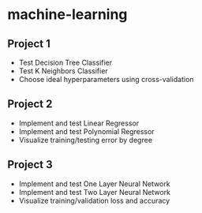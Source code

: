 # machine-learning

## Project 1

* Test Decision Tree Classifier
* Test K Neighbors Classifier
* Choose ideal hyperparameters using cross-validation

## Project 2

* Implement and test Linear Regressor
* Implement and test Polynomial Regressor
* Visualize training/testing error by degree

## Project 3

* Implement and test One Layer Neural Network
* Implement and test Two Layer Neural Network
* Visualize training/validation loss and accuracy
